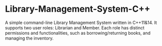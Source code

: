 # Library-Management-System-C++
A simple command-line Library Management System written in C++11&amp;14. It supports two user roles: Librarian and Member. Each role has distinct permissions and functionalities, such as borrowing/returning books, and managing the inventory.
